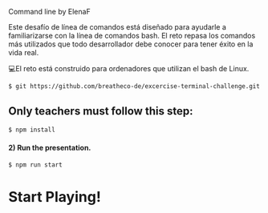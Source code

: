 Command line by ElenaF

Este desafío de línea de comandos está diseñado para ayudarle a familiarizarse con la línea de comandos bash. El reto repasa los comandos más utilizados que todo desarrollador debe conocer para tener éxito en la vida real.

💻El reto está construido para ordenadores que utilizan el bash de Linux. 

```sh
$ git https://github.com/breatheco-de/excercise-terminal-challenge.git
```

## Only teachers must follow this step:

```sh
$ npm install
```
#### 2) Run the presentation.

```sh
$ npm run start
```
# Start Playing!


